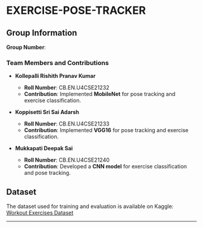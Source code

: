 # EXERCISE-POSE-TRACKER

## Group Information

**Group Number**:

### Team Members and Contributions

- **Kollepalli Rishith Pranav Kumar**
  - **Roll Number**: CB.EN.U4CSE21232
  - **Contribution**: Implemented **MobileNet** for pose tracking and exercise classification.

- **Koppisetti Sri Sai Adarsh**
  - **Roll Number**: CB.EN.U4CSE21233
  - **Contribution**: Implemented **VGG16** for pose tracking and exercise classification.

- **Mukkapati Deepak Sai**
  - **Roll Number**: CB.EN.U4CSE21240
  - **Contribution**: Developed a **CNN model** for exercise classification and pose tracking.

## Dataset

The dataset used for training and evaluation is available on Kaggle:  
[Workout Exercises Dataset](https://www.kaggle.com/datasets/hasyimabdillah/workoutexercises-images/data)

---




